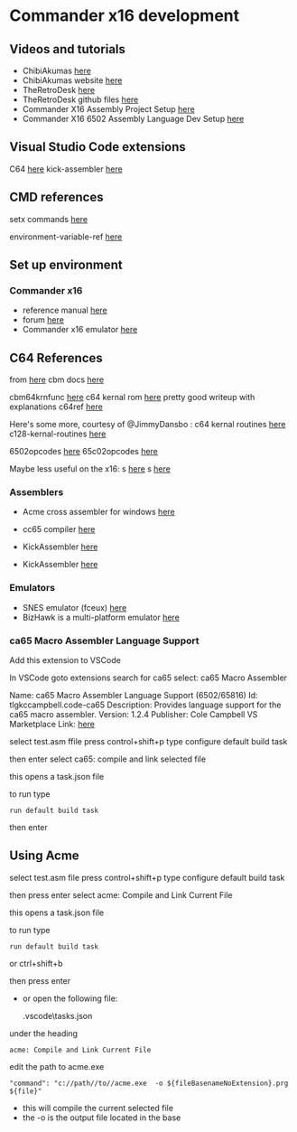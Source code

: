 # Commander x16 development

## Videos and tutorials

* ChibiAkumas  [here](https://www.youtube.com/@ChibiAkumas)
* ChibiAkumas website [here](https://www.assemblytutorial.com/)
* TheRetroDesk [here](https://www.youtube.com/watch?v=gqwIzbT_WFU&ab_channel=TheRetroDesk)
* TheRetroDesk github files  [here](https://github.com/SlithyMatt/x16-assembly-tutorial)
* Commander X16 Assembly Project Setup [here](https://www.youtube.com/watch?v=V2vGiIqDXkA&ab_channel=JestinStoffel)
* Commander X16 6502 Assembly Language Dev Setup [here](https://www.youtube.com/watch?v=oz3E6pGU2KE&ab_channel=Spriteworx)

## Visual Studio Code extensions

 C64 [here](https://marketplace.visualstudio.com/items?itemName=gverduci.c64basicv2)
 kick-assembler [here](https://marketplace.visualstudio.com/items?itemName=paulhocker.kick-assembler-vscode-ext)

## CMD references

setx commands  [here](https://learn.microsoft.com/en-us/previous-versions/windows/it-pro/windows-server-2008-R2-and-2008/cc755104(v=ws.10)?redirectedfrom=MSDN)

environment-variable-ref  [here](https://stackoverflow.com/questions/9546324/adding-a-directory-to-the-path-environment-variable-in-windows)

## Set up environment

### Commander x16

* reference  manual [here](https://github.com/x16community/x16-docs)
* forum [here](https://www.commanderx16.com/forum)
* Commander x16 emulator [here](https://github.com/x16community/x16-emulator)

## C64 References

from [here](https://github.com/X16Community/x16-docs/issues/83)
cbm docs [here](https://sta.c64.org/cbmdocs.html)

cbm64krnfunc  [here](http://sta.c64.org/cbm64krnfunc.html)
c64 kernal rom  [here](https://c64os.com/post/c64kernalrom) pretty good writeup with explanations
c64ref  [here](https://www.pagetable.com/c64ref/kernal/)

Here's some more, courtesy of @JimmyDansbo :
 c64 kernal routines [here](https://www1.cx16.dk/c64-kernal-routines/)
 c128-kernal-routines [here](https://www1.cx16.dk/c128-kernal-routines/)

 6502opcodes [here](http://6502.org/tutorials/6502opcodes.html)
 65c02opcodes [here](http://www.6502.org/tutorials/65c02opcodes.html)

Maybe less useful on the x16:
s [here](https://www.pagetable.com/c64ref/c64disasm/)
s [here](https://project64.c64.org/Software/mapc6411.txt)

### Assemblers

* Acme cross assembler for windows [here](https://sourceforge.net/projects/acme-crossass/files/win32/acme0.97win.zip/download)

* cc65 compiler [here](https://cc65.github.io/)
* KickAssembler [here]( http://theweb.dk/KickAssembler/Main.html#frontpage)

* KickAssembler  [here](http://www.theweb.dk/KickAssembler/KickAssembler.zip)

### Emulators

* SNES emulator (fceux) [here](https://fceux.com/web/home.html)
* BizHawk is a multi-platform emulator  [here](https://tasvideos.org/Bizhawk)

### ca65 Macro Assembler Language Support

Add this extension to VSCode

In VSCode goto extensions
search for ca65
select: ca65 Macro Assembler

Name: ca65 Macro Assembler Language Support (6502/65816)
Id: tlgkccampbell.code-ca65
Description: Provides language support for the ca65 macro assembler.
Version: 1.2.4
Publisher: Cole Campbell
VS Marketplace Link: [here](https://marketplace.visualstudio.com/items?itemName=tlgkccampbell.code-ca65)

select test.asm ffile
press control+shift+p
type
    configure default build task

then enter
select
    ca65: compile and link selected file

this opens a task.json file

to run type

    run default build task

then enter

## Using Acme

select test.asm file
press control+shift+p
type
    configure default build task

then press enter
select
     acme: Compile and Link Current File

this opens a task.json file

to run type

    run default build task
or
    ctrl+shift+b

then press enter

* or open the following file:

    .vscode\tasks.json

under the heading

    acme: Compile and Link Current File

edit the path to acme.exe

    "command": "c://path//to//acme.exe  -o ${fileBasenameNoExtension}.prg ${file}"

* this will compile the current selected file
* the -o is the output file located in the base
